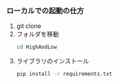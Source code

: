 ### ローカルでの起動の仕方
1. git clone 
1. フォルダを移動
    ```bash
    cd HighAndLow
    ```
1. ライブラリのインストール
    ```bash
    pip install -r requirements.txt
    ```
